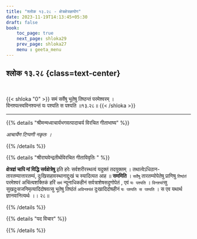 ```yaml
---
title: "श्लोक १३.२८ - क्षेत्रक्षेत्रज्ञयोग"
date: 2023-11-19T14:13:45+05:30
draft: false
book:
    toc_page: true
    next_page: shloka29
    prev_page: shloka27
    menu : geeta_menu
---
```




## श्लोक १३.२८ {class=text-center}

<br/>

{{< shloka  "0"  >}}
समं सर्वेषु भूतेषु तिष्ठन्तं परमेश्वरम् ।   
विनश्यत्स्वविनश्यन्तं यः पश्यति स पश्यति ॥१३.२८॥
{{< /shloka >}}

---


{{% details "श्रीमन्मध्वाचार्यभगवत्पादाचर्य विरचित  गीताभाष्य" %}}

*आचार्येण टिप्पणी नकृतः ।*

{{% /details %}}



{{% details "श्रीराघवेन्द्रतीर्थविरचित गीताविवृतिः " %}}

**क्षेत्रज्ञं चापि मां विद्धि सर्वक्षेत्रेषु** इति हरेः 
सर्वशरीरस्थत्वं यदुक्तं तदयुक्तम्‌ । 
तथात्वेऽधिठान- तारतम्यात्तारतम्यं, दुःखिसहावस्थानाद्दुःखं 
च  स्यादित्यत आह ॥ **सममिति** । `सर्वेषु` तारतम्योपेतेषु 
प्राणिषु `तिष्ठंतं` परमेश्वरं अचिंत्यशक्तिकं हरिं `समं` 
न्यूनाधिकहीनं सर्वत्राशेषसदुणोपेतं , एवं `यः पश्यति` ।
`विनश्य`त्सु सुखदुःसजनिमृत्यादिदोषवत्सु भूतेषु तिष्ठंतं 
`अविनश्यंतं` दुःखादिदोषहीनं `यः पश्यति स पश्यति` । 
स एव यथार्थ ज्ञानवानित्यर्थः ।। २८॥

{{% /details %}}



{{% details "पद विचार" %}}


{{% /details %}}
